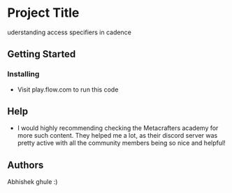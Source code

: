 # Project Title

uderstanding access specifiers in cadence 

## Getting Started

### Installing

* Visit play.flow.com to run this code

## Help

* I would highly recommending checking the Metacrafters academy for more such content. They helped me a lot, as their discord server was pretty active with all the community members being so nice and helpful!

## Authors
Abhishek ghule :)



